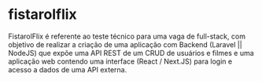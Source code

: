 # fistarolflix
FistarolFlix é referente ao teste técnico para uma vaga de full-stack, com objetivo de realizar a criação de uma aplicação com Backend (Laravel || NodeJS) que expõe uma API REST de um CRUD de usuários e filmes e uma aplicação web contendo uma interface (React / Next.JS) para login e acesso a dados de uma API externa.
